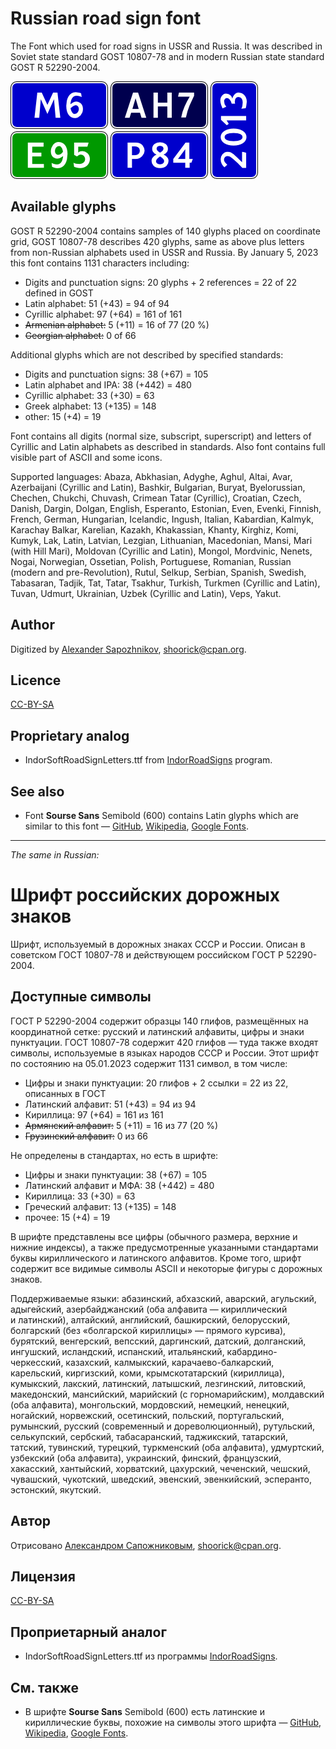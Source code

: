 # Russian road sign font

The Font which used for road signs in USSR and Russia.
It was described in Soviet state standard GOST 10807-78 and
in modern Russian state standard GOST R 52290-2004.

![Font sample](plates.png)

## Available glyphs

GOST R 52290-2004 contains samples of 140 glyphs placed on coordinate grid,
GOST 10807-78 describes 420 glyphs, same as above plus letters from non-Russian
alphabets used in USSR and Russia.
By January 5, 2023 this font contains 1131 characters including:

- Digits and punctuation signs: 20 glyphs + 2 references = 22 of 22 defined in GOST
- Latin alphabet: 51 (+43) = 94 of 94
- Cyrillic alphabet: 97 (+64) = 161 of 161
- ~~Armenian alphabet:~~ 5 (+11) = 16 of 77 (20 %)
- ~~Georgian alphabet:~~ 0 of 66

Additional glyphs which are not described by specified standards:

- Digits and punctuation signs: 38 (+67) = 105
- Latin alphabet and IPA: 38 (+442) = 480
- Cyrillic alphabet: 33 (+30) = 63
- Greek alphabet: 13 (+135) = 148
- other: 15 (+4) = 19

Font contains all digits (normal size, subscript, superscript)
and letters of Cyrillic and Latin alphabets as described in standards.
Also font contains full visible part of ASCII and some icons.

Supported languages:
Abaza, Abkhasian, Adyghe, Aghul, Altai, Avar, Azerbaijani (Cyrillic and Latin),
Bashkir, Bulgarian, Buryat, Byelorussian, Chechen, Chukchi, Chuvash, Crimean
Tatar (Cyrillic), Croatian, Czech, Danish, Dargin, Dolgan, English, Esperanto,
Estonian, Even, Evenki, Finnish, French, German, Hungarian, Icelandic, Ingush,
Italian, Kabardian, Kalmyk, Karachay Balkar, Karelian, Kazakh, Khakassian,
Khanty, Kirghiz, Komi, Kumyk, Lak, Latin, Latvian, Lezgian, Lithuanian,
Macedonian, Mansi, Mari (with Hill Mari), Moldovan (Cyrillic and Latin),
Mongol, Mordvinic, Nenets, Nogai, Norwegian, Ossetian, Polish, Portuguese,
Romanian, Russian (modern and pre-Revolution), Rutul, Selkup, Serbian, Spanish,
Swedish, Tabasaran, Tadjik, Tat, Tatar, Tsakhur, Turkish, Turkmen (Cyrillic and
Latin), Tuvan, Udmurt, Ukrainian, Uzbek (Cyrillic and Latin), Veps, Yakut.

## Author

Digitized by [Alexander Sapozhnikov](http://shoorick.ru/), <shoorick@cpan.org>.

## Licence

[CC-BY-SA](http://creativecommons.org/licenses/by-sa/3.0/)

## Proprietary analog

- IndorSoftRoadSignLetters.ttf from
  [IndorRoadSigns](http://www.indorsoft.ru/products/roadsigns/) program.

## See also

- Font **Sourse Sans** Semibold (600) contains Latin glyphs which are
  similar to this font —
  [GitHub](https://github.com/adobe-fonts/source-sans),
  [Wikipedia](https://en.wikipedia.org/wiki/Source_Sans),
  [Google Fonts](https://fonts.google.com/specimen/Source+Sans+Pro).

---

_The same in Russian:_

# Шрифт российских дорожных знаков

Шрифт, используемый в дорожных знаках СССР и России.
Описан в советском ГОСТ 10807-78 и действующем российском ГОСТ Р 52290-2004.

## Доступные символы

ГОСТ Р 52290-2004 содержит образцы 140 глифов, размещённых на координатной
сетке: русский и латинский алфавиты, цифры и знаки пунктуации.
ГОСТ 10807-78 содержит 420 глифов — туда также входят символы, используемые
в языках народов СССР и России.
Этот шрифт по состоянию на 05.01.2023 содержит 1131 символ, в том числе:

- Цифры и знаки пунктуации: 20 глифов + 2 ссылки = 22 из 22, описанных в ГОСТ
- Латинский алфавит: 51 (+43) = 94 из 94
- Кириллица: 97 (+64) = 161 из 161
- ~~Армянский алфавит:~~ 5 (+11) = 16 из 77 (20 %)
- ~~Грузинский алфавит:~~ 0 из 66

Не определены в стандартах, но есть в шрифте:

- Цифры и знаки пунктуации: 38 (+67) = 105
- Латинский алфавит и МФА: 38 (+442) = 480
- Кириллица: 33 (+30) = 63
- Греческий алфавит: 13 (+135) = 148
- прочее: 15 (+4) = 19

В шрифте представлены все цифры (обычного размера, верхние и нижние индексы),
а также предусмотренные указанными стандартами буквы кириллического и латинского
алфавитов. Кроме того, шрифт содержит все видимые символы ASCII
и некоторые фигуры с дорожных знаков.

Поддерживаемые языки:
абазинский, абхазский, аварский, агульский, адыгейский, азербайджанский (оба
алфавита — кириллический и латинский), алтайский, английский, башкирский,
белорусский, болгарский (без «болгарской кириллицы» — прямого курсива),
бурятский, венгерский, вепсский, даргинский, датский,
долганский, ингушский, исландский, испанский, итальянский,
кабардино-черкесский, казахский, калмыкский, карачаево-балкарский, карельский,
киргизский, коми, крымскотатарский (кириллица), кумыкский, лакский, латинский,
латышский, лезгинский, литовский, македонский, мансийский, марийский
(с горномарийским), молдавский (оба алфавита), монгольский, мордовский,
немецкий, ненецкий, ногайский, норвежский, осетинский, польский, португальский,
румынский, русский (современный и дореволюционный), рутульский, селькупский,
сербский, табасаранский, таджикский, татарский, татский, тувинский, турецкий,
туркменский (оба алфавита), удмуртский, узбекский (оба алфавита), украинский,
финский, французский, хакасский, хантыйский, хорватский, цахурский, чеченский,
чешский, чувашский, чукотский, шведский, эвенский, эвенкийский, эсперанто,
эстонский, якутский.

## Автор

Отрисовано [Александром Сапожниковым](http://shoorick.ru/), <shoorick@cpan.org>.

## Лицензия

[CC-BY-SA](http://creativecommons.org/licenses/by-sa/3.0/)

## Проприетарный аналог

- IndorSoftRoadSignLetters.ttf из программы
  [IndorRoadSigns](http://www.indorsoft.ru/products/roadsigns/).

## См. также

- В шрифте **Sourse Sans** Semibold (600) есть латинские и кириллические буквы,
  похожие на символы этого шрифта —
  [GitHub](https://github.com/adobe-fonts/source-sans),
  [Wikipedia](https://ru.wikipedia.org/wiki/Source_Sans_Pro),
  [Google Fonts](https://fonts.google.com/specimen/Source+Sans+Pro).
